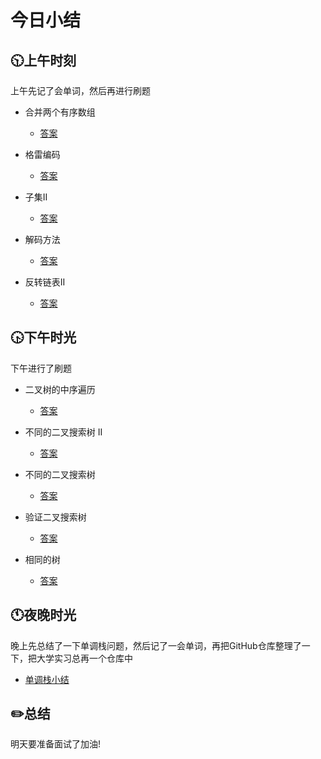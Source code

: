 # 今日小结

## :clock1030:上午时刻

上午先记了会单词，然后再进行刷题

* 合并两个有序数组

  * [答案](https://github.com/zhou-ning/LeetCode/blob/master/leetCode/merge2.java)
* 格雷编码

  * [答案](https://github.com/zhou-ning/LeetCode/blob/master/leetCode/grayCode.java)
* 子集II

  * [答案](https://github.com/zhou-ning/LeetCode/blob/master/leetCode/subsetsWithDup.java)
* 解码方法

  * [答案](https://github.com/zhou-ning/LeetCode/blob/master/leetCode/numDecodings.java)
* 反转链表II

  * [答案](https://github.com/zhou-ning/LeetCode/blob/master/leetCode/reverseBetween.java)




## :clock430:下午时光

下午进行了刷题
* 二叉树的中序遍历

  * [答案](https://github.com/zhou-ning/LeetCode/blob/master/leetCode/inorderTraversal.java)
* 不同的二叉搜索树 II

  * [答案](https://github.com/zhou-ning/LeetCode/blob/master/leetCode/generateTrees.java)
* 不同的二叉搜索树 

  * [答案](https://github.com/zhou-ning/LeetCode/blob/master/leetCode/numTrees.java)
* 验证二叉搜索树 

  * [答案](https://github.com/zhou-ning/LeetCode/blob/master/leetCode/isValidBST.java)
* 相同的树 

  * [答案](https://github.com/zhou-ning/LeetCode/blob/master/leetCode/isSameTree.java)

## :clock11:夜晚时光

晚上先总结了一下单调栈问题，然后记了一会单词，再把GitHub仓库整理了一下，把大学实习总再一个仓库中

* [单调栈小结](https://www.cnblogs.com/zhou-ning/articles/13326554.html)

## :pencil2:总结

明天要准备面试了加油!
